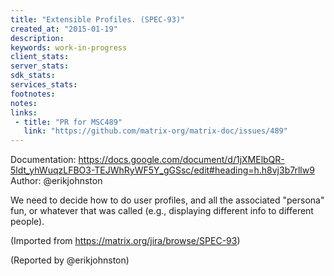 ```yaml
---
title: "Extensible Profiles. (SPEC-93)"
created_at: "2015-01-19"
description:
keywords: work-in-progress
client_stats:
server_stats:
sdk_stats:
services_stats:
footnotes:
notes:
links:
 - title: "PR for MSC489"
   link: "https://github.com/matrix-org/matrix-doc/issues/489"
---
```

Documentation: https://docs.google.com/document/d/1jXMElbQR-5ldt_yhWuqzLFBO3-TEJWhRyWF5Y_gGSsc/edit#heading=h.h8vj3b7rllw9
Author: @erikjohnston

We need to decide how to do user profiles, and all the associated "persona" fun, or whatever that was called (e.g., displaying different info to different people).

(Imported from https://matrix.org/jira/browse/SPEC-93)

(Reported by @erikjohnston)

